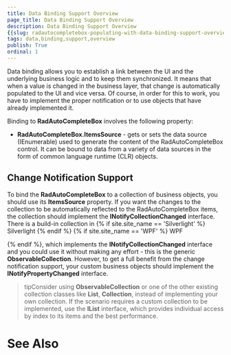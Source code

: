 ```yaml
---
title: Data Binding Support Overview
page_title: Data Binding Support Overview
description: Data Binding Support Overview
{{slug: radautocompletebox-populating-with-data-binding-support-overview}}
tags: data,binding,support,overview
publish: True
ordinal: 1
---
```



Data binding allows you to establish a link between the UI and the underlying business logic and to keep them synchronized. It means that when a value is changed in the business layer, that change is automatically populated to the UI and vice versa. Of course, in order for this to work, you have to implement the proper notification or to use objects that have already implemented it.

Binding to __RadAutoCompleteBox__ involves the following property:

* __RadAutoCompleteBox.ItemsSource__ - gets or sets the data source (IEnumerable) used to generate the content of the RadAutoCompleteBox control. It can be bound to data from a variety of data sources in the form of common language runtime (CLR) objects.

## Change Notification Support

To bind the __RadAutoCompleteBox__ to a collection of business objects, you should use its __ItemsSource__ property. If you want the changes to the collection to be automatically reflected to the RadAutoCompleteBox items, the collection should implement the __INotifyCollectionChanged__ interface. There is a build-in collection in 
  {% if site.site_name == 'Silverlight' %}
Silverlight
 {% endif %}
  {% if site.site_name == 'WPF' %}
WPF

 {% endif %}, which implements the __INotifyCollectionChanged__ interface and you could use it without making any effort - this is the generic __ObservableCollection<T>__. However, to get a full benefit from the change notification support, your custom business objects should implement the __INotifyPropertyChanged__ interface.

>tipConsider using __ObservableCollection<T>__ or one of the other existing collection classes like __List<T>__, __Collection<T>__, instead of implementing your own collection. If the scenario requires a custom collection to be implemented, use the __IList__ interface, which provides individual access by index to its items and the best performance.

# See Also
